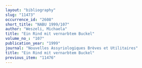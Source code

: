 ```yaml
---
layout: "bibliography"
slug: "11473"
occurrence_id: "2608"
short_title: "NABU 1999/107"
author: "Weszeli, Michaela"
title: "Ein Rind mit vernarbtem Buckel"
volume_no_: "107"
publication_year: "1999"
journal: "Nouvelles Assyriologiques Brèves et Utilitaires"
title: "Ein Rind mit vernarbtem Buckel"
previous_item: "11476"
---
```

